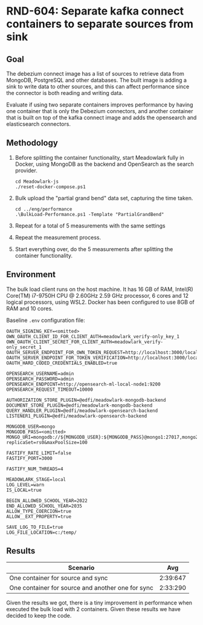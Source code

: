 # RND-604: Separate kafka connect containers to separate sources from sink

## Goal

The debezium connect image has a list of sources to retrieve data from MongoDB, PostgreSQL
and other databases. The built image is adding a sink to write data to other sources,
and this can affect performance since the connector is both reading and writing data.

Evaluate if using two separate containers improves performance by having one container
that is only the Debezium connectors, and another container that is built on top of the
kafka connect image and adds the opensearch and elasticsearch connectors.

## Methodology

1. Before splitting the container functionality, start Meadowlark fully in Docker,
using MongoDB as the backend and OpenSearch as the search provider.

   ```pwsh
   cd Meadowlark-js
   ./reset-docker-compose.ps1
   ```

2. Bulk upload the "partial grand bend" data set, capturing the time taken.

   ```pwsh
   cd ../eng/performance
   .\BulkLoad-Performance.ps1 -Template "PartialGrandBend"
   ```

3. Repeat for a total of 5 measurements with the same settings
4. Repeat the measurement process.
5. Start everything over, do the 5 measurements after splitting the container functionality.

## Environment

The bulk load client runs on the host machine. It has 16 GB of RAM,
Intel(R) Core(TM) i7-9750H CPU @ 2.60GHz   2.59 GHz processor, 6 cores and
12 logical processors, using WSL2. Docker has been configured to use 8GB of RAM
and 10 cores.

Baseline `.env` configuration file:

```none
OAUTH_SIGNING_KEY=<omitted>
OWN_OAUTH_CLIENT_ID_FOR_CLIENT_AUTH=meadowlark_verify-only_key_1
OWN_OAUTH_CLIENT_SECRET_FOR_CLIENT_AUTH=meadowlark_verify-only_secret_1
OAUTH_SERVER_ENDPOINT_FOR_OWN_TOKEN_REQUEST=http://localhost:3000/local/oauth/token
OAUTH_SERVER_ENDPOINT_FOR_TOKEN_VERIFICATION=http://localhost:3000/local/oauth/verify
OAUTH_HARD_CODED_CREDENTIALS_ENABLED=true

OPENSEARCH_USERNAME=admin
OPENSEARCH_PASSWORD=admin
OPENSEARCH_ENDPOINT=http://opensearch-ml-local-node1:9200
OPENSEARCH_REQUEST_TIMEOUT=10000

AUTHORIZATION_STORE_PLUGIN=@edfi/meadowlark-mongodb-backend
DOCUMENT_STORE_PLUGIN=@edfi/meadowlark-mongodb-backend
QUERY_HANDLER_PLUGIN=@edfi/meadowlark-opensearch-backend
LISTENER1_PLUGIN=@edfi/meadowlark-opensearch-backend

MONGODB_USER=mongo
MONGODB_PASS=<omitted>
MONGO_URI=mongodb://${MONGODB_USER}:${MONGODB_PASS}@mongo1:27017,mongo2:27018,mongo3:27019/?replicaSet=rs0&maxPoolSize=100

FASTIFY_RATE_LIMIT=false
FASTIFY_PORT=3000

FASTIFY_NUM_THREADS=4

MEADOWLARK_STAGE=local
LOG_LEVEL=warn
IS_LOCAL=true

BEGIN_ALLOWED_SCHOOL_YEAR=2022
END_ALLOWED_SCHOOL_YEAR=2035
ALLOW_TYPE_COERCION=true
ALLOW__EXT_PROPERTY=true

SAVE_LOG_TO_FILE=true
LOG_FILE_LOCATION=c:/temp/
```

## Results

| Scenario                                          | Avg      |
| ------------------------------------------------- | -------- |
| One container for source and sync                 | 2:39:647 |
| One container for source and another one for sync | 2:33:290 |

Given the results we got, there is a tiny improvement in performance when executed
the bulk load with 2 containers. Given these results we have decided to keep the code.
